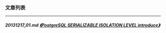 ### 文章列表  
----  
##### 20131217_01.md   [《PostgreSQL SERIALIZABLE ISOLATION LEVEL introduce》](20131217_01.md)  
